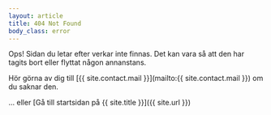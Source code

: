 ```yaml
---
layout: article
title: 404 Not Found
body_class: error
---
```


Ops!
Sidan du letar efter verkar inte finnas.
Det kan vara så att den har tagits bort eller flyttat någon annanstans.

Hör görna av dig till [{{ site.contact.mail }}](mailto:{{ site.contact.mail }}) om du saknar den.

... eller [Gå till startsidan på {{ site.title }}]({{ site.url }})
